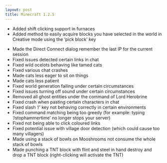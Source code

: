 ```yaml
---
layout: post
title: Minecraft 1.2.5
---
```

+ Added shift clicking support in furnaces
+ Added method to easily acquire blocks you have selected in the world in Creative mode using the ‘pick block’ key
* Made the Direct Connect dialog remember the last IP for the current session
* Fixed issues detected certain links in chat
* Fixed wild ocelots behaving like tamed cats
* Fixed various chat crashes
* Made cats less eager to sit on things
* Made cats less patient
* Fixed world generation failing under certain circumstances
* Fixed issues turning off sound under certain circumstances
* Removed all ghost entities under the command of Lord Herobrine
* Fixed crash when pasting certain characters in chat
* Fixed slash ‘/’ key not behaving correctly in certain environments
* Fixed command matching being too greedy (for example: typing ‘/stophammertime’ no longer stops your server)
* Fixed not being able to click coloured links
* Fixed potential issue with village door detection (which could cause too many villagers)
* Made using a stack of bowls on Mooshrooms not consume the whole stack of bowls
* Made punching a TNT block with flint and steel in hand destroy and drop a TNT block (right-clicking will activate the TNT)